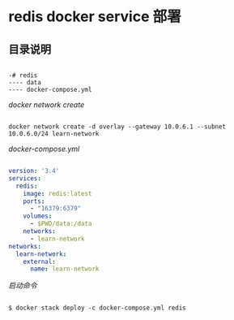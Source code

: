 # redis docker service 部署

## 目录说明

```text

-# redis
---- data
---- docker-compose.yml
```

_docker network create_

```text

docker network create -d overlay --gateway 10.0.6.1 --subnet 10.0.6.0/24 learn-network
```

_docker-compose.yml_

```yml

version: '3.4'
services:
  redis:
    image: redis:latest
    ports:
      - "16379:6379"
    volumes: 
      - $PWD/data:/data
    networks:
      - learn-network
networks:
  learn-network:
    external: 
      name: learn-network
```

_启动命令_

```text

$ docker stack deploy -c docker-compose.yml redis
```

